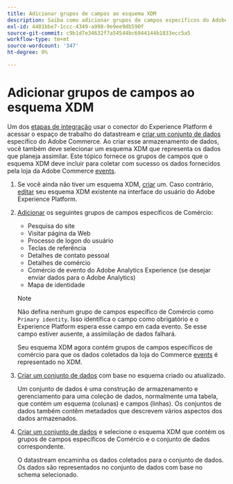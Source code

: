 ```yaml
---
title: Adicionar grupos de campos ao esquema XDM
description: Saiba como adicionar grupos de campos específicos do Adobe Commerce a um esquema XDM.
exl-id: 4401bbe7-1ccc-4349-a998-9e9ee9db590f
source-git-commit: c9b1d7e34632f7a54544bc6944144b1833ecc5a5
workflow-type: tm+mt
source-wordcount: '347'
ht-degree: 0%

---
```


# Adicionar grupos de campos ao esquema XDM

Um dos [etapas de integração](overview.md#onboarding-steps) usar o conector do Experience Platform é acessar o espaço de trabalho do datastream e [criar um conjunto de dados](https://experienceleague.adobe.com/docs/experience-platform/edge/datastreams/overview.html) específico do Adobe Commerce. Ao criar esse armazenamento de dados, você também deve selecionar um esquema XDM que representa os dados que planeja assimilar. Este tópico fornece os grupos de campos que o esquema XDM deve incluir para coletar com sucesso os dados fornecidos pela loja da Adobe Commerce [events](events.md).

1. Se você ainda não tiver um esquema XDM, [criar](https://experienceleague.adobe.com/docs/experience-platform/xdm/ui/resources/schemas.html#create) um. Caso contrário, [editar](https://experienceleague.adobe.com/docs/experience-platform/xdm/ui/resources/schemas.html#edit) seu esquema XDM existente na interface do usuário do Adobe Experience Platform.

1. [Adicionar](https://experienceleague.adobe.com/docs/experience-platform/xdm/ui/resources/schemas.html#add-field-groups) os seguintes grupos de campos específicos de Comércio:

   - Pesquisa do site
   - Visitar página da Web
   - Processo de logon do usuário
   - Teclas de referência
   - Detalhes de contato pessoal
   - Detalhes de comércio
   - Comércio de evento do Adobe Analytics Experience (se desejar enviar dados para o Adobe Analytics)
   - Mapa de identidade

   >[!NOTE]
   >
   > Não defina nenhum grupo de campos específico de Comércio como `Primary identity`. Isso identifica o campo como obrigatório e o Experience Platform espera esse campo em cada evento. Se esse campo estiver ausente, a assimilação de dados falhará.

   Seu esquema XDM agora contém grupos de campos específicos de comércio para que os dados coletados da loja do Commerce [events](events.md) é representado no XDM.

1. [Criar um conjunto de dados](https://experienceleague.adobe.com/docs/platform-learn/implement-mobile-sdk/experience-cloud/platform.html#create-a-dataset) com base no esquema criado ou atualizado.

   Um conjunto de dados é uma construção de armazenamento e gerenciamento para uma coleção de dados, normalmente uma tabela, que contém um esquema (colunas) e campos (linhas). Os conjuntos de dados também contêm metadados que descrevem vários aspectos dos dados armazenados.

1. [Criar um conjunto de dados](https://experienceleague.adobe.com/docs/experience-platform/edge/datastreams/overview.html) e selecione o esquema XDM que contém os grupos de campos específicos de Comércio e o conjunto de dados correspondente.

   O datastream encaminha os dados coletados para o conjunto de dados. Os dados são representados no conjunto de dados com base no schema selecionado.
